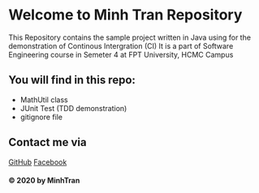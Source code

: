 # Welcome to Minh Tran Repository

This Repository contains the sample project written in Java
using for the demonstration of Continous Intergration
(CI)
It is a part of Software Engineering course in Semeter 4 at
FPT University, HCMC Campus

## You will find in this repo:
* MathUtil class
* JUnit Test (TDD demonstration)
* gitignore file


## Contact me via
[GitHub](https://github.com/minhtn1709)
[Facebook](https://www.facebook.com/minh2ws)

#### © 2020 by MinhTran